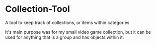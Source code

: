 # Collection-Tool
A tool to keep track of collections, or items within categories

It's main purpose was for my small video game collection, but it can be used for anything that is a group and has objects within it.
